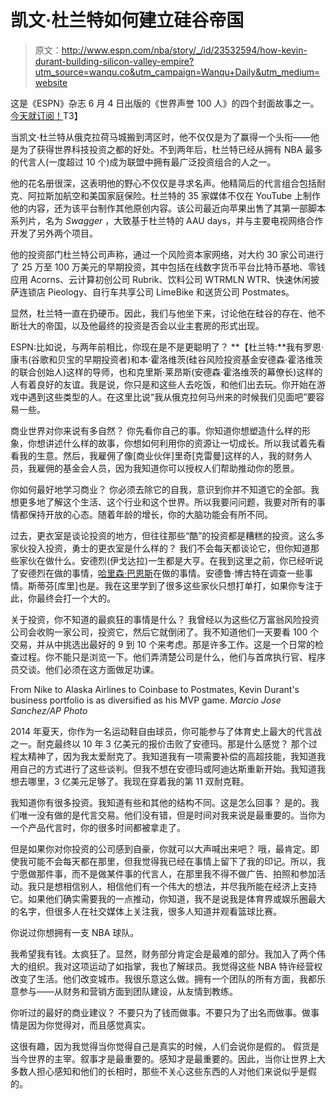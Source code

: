# 凯文·杜兰特如何建立硅谷帝国

> 原文：<http://www.espn.com/nba/story/_/id/23532594/how-kevin-durant-building-silicon-valley-empire?utm_source=wanqu.co&utm_campaign=Wanqu+Daily&utm_medium=website>

这是《ESPN》杂志 6 月 4 日出版的《世界声誉 100 人》的四个封面故事之一。[今天就订阅！](https://w1.buysub.com/pubs/ES/ESN/AR_SplitTest.jsp?cds_mag_code=ESN&addata=2012_MAGNB_COM_ART_SUB_TXT)T3】

当凯文·杜兰特从俄克拉荷马城搬到湾区时，他不仅仅是为了赢得一个头衔——他是为了获得世界科技投资之都的好处。不到两年后，杜兰特已经从拥有 NBA 最多的代言人(一度超过 10 个)成为联盟中拥有最广泛投资组合的人之一。

他的花名册很深，这表明他的野心不仅仅是寻求名声。他精简后的代言组合包括耐克、阿拉斯加航空和美国家庭保险。杜兰特的 35 家媒体不仅在 YouTube 上制作他的内容，还为该平台制作其他原创内容。该公司最近向苹果出售了其第一部脚本系列片，名为 *Swagger* ，大致基于杜兰特的 AAU days，并与主要电视网络合作开发了另外两个项目。

他的投资部门杜兰特公司声称，通过一个风险资本家网络，对大约 30 家公司进行了 25 万至 100 万美元的早期投资，其中包括在线数字货币平台比特币基地、零钱应用 Acorns、云计算初创公司 Rubrik、饮料公司 WTRMLN WTR、快速休闲披萨连锁店 Pieology、自行车共享公司 LimeBike 和送货公司 Postmates。

显然，杜兰特一直在扔硬币。因此，我们与他坐下来，讨论他在硅谷的存在、他不断壮大的帝国，以及他最终的投资是否会以业主套房的形式出现。

ESPN:比如说，与两年前相比，你现在是不是更聪明了？
**【杜兰特:**我有罗恩·康韦(谷歌和贝宝的早期投资者)和本·霍洛维茨(硅谷风险投资基金安德森·霍洛维茨的联合创始人)这样的导师，也和克里斯·莱昂斯(安德森·霍洛维茨的幕僚长)这样的人有着良好的友谊。我是说，你只是和这些人去吃饭，和他们出去玩。你开始在游戏中遇到这些类型的人。在这里比说“我从俄克拉何马州来的时候我们见面吧”要容易一些。

商业世界对你来说有多自然？
你先看你自己的事。你知道你想塑造什么样的形象，你想讲述什么样的故事，你想如何利用你的资源让一切成长。所以我试着先看看我的生意。然后，我雇佣了像[商业伙伴]里奇[克雷曼]这样的人，我的财务人员，我雇佣的基金会人员，因为我知道你可以授权人们帮助推动你的愿景。

你如何最好地学习商业？
你必须去除它的自我，意识到你并不知道它的全部。我想更多地了解这个生活、这个行业和这个世界。所以我要问问题，我要对所有的事情都保持开放的心态。随着年龄的增长，你的大脑功能会有所不同。

过去，更衣室是谈论投资的地方，但往往那些“酷”的投资都是糟糕的投资。这么多家伙投入投资，勇士的更衣室是什么样的？
我们不会每天都谈论它，但你知道那些家伙在做什么。安德烈(伊戈达拉)一生都是大亨。在我到这里之前，你已经听说了安德烈在做的事情，[哈里森·巴恩斯](https://www.espn.com/nba/player/_/id/6578/harrison-barnes)在做的事情。安德鲁·博古特在调查一些事情。斯蒂芬[库里]也是。我在这里学到了很多这些家伙只想打单打，如果你专注于此，你最终会打一个大的。

关于投资，你不知道的最疯狂的事情是什么？
我曾经以为这些亿万富翁风险投资公司会收购一家公司，投资它，然后它就倒闭了。我不知道他们一天要看 100 个交易，并从中挑选出最好的 9 到 10 个来考虑。那是许多工作。这是一个日常的检查过程。你不能只是浏览一下。他们弄清楚公司是什么，他们与首席执行官、程序员交谈。他们必须在这方面做足功课。

<aside class="inline inline-photo full">

<picture><source data-srcset="https://a4.espncdn.com/combiner/i?img=%2Fphoto%2F2018%2F0521%2Fr373414_1296x1296cc.jpg&amp;w=570&amp;format=jpg, https://a4.espncdn.com/combiner/i?img=%2Fphoto%2F2018%2F0521%2Fr373414_1296x1296cc.jpg&amp;w=1140&amp;cquality=40&amp;format=jpg 2x" media="(min-width: 376px)"><source data-srcset="https://a4.espncdn.com/combiner/i?img=%2Fphoto%2F2018%2F0521%2Fr373414_1296x1296cc.jpg&amp;w=375, https://a4.espncdn.com/combiner/i?img=%2Fphoto%2F2018%2F0521%2Fr373414_1296x1296cc.jpg&amp;w=750&amp;cquality=40&amp;format=jpg 2x" media="(max-width: 375px)"></picture>

From Nike to Alaska Airlines to Coinbase to Postmates, Kevin Durant's business portfolio is as diversified as his MVP game. <cite>Marcio Jose Sanchez/AP Photo</cite>



</aside>

2014 年夏天，你作为一名运动鞋自由球员，你可能参与了体育史上最大的代言战之一。耐克最终以 10 年 3 亿美元的报价击败了安德玛。那是什么感觉？
那个过程太精神了，因为我太爱耐克了。我知道我有一项需要补偿的高超技能，我知道我用自己的方式进行了这些谈判。但我不想在安德玛或阿迪达斯重新开始。我知道我想去哪里，3 亿美元足够了。我现在穿着我的第 11 双耐克鞋。

我知道你有很多投资。我知道有些和其他的结构不同。这是怎么回事？
是的。我们唯一没有做的是代言交易。他们没有错，但是时间对我来说是最重要的。当你为一个产品代言时，你的很多时间都被拿走了。

但是如果你对你投资的公司感到自豪，你就可以大声喊出来吧？
哦，最肯定。即使我可能不会每天都在那里，但我觉得我已经在事情上留下了我的印记。所以，我宁愿做那件事，而不是做某件事的代言人，在那里我不得不做广告、拍照和参加活动。我只是想相信别人，相信他们有一个伟大的想法，并尽我所能在经济上支持它。如果他们确实需要我的一点推动，你知道，我不是说我是体育界或娱乐圈最大的名字，但很多人在社交媒体上关注我，很多人知道并观看篮球比赛。

你说过你想拥有一支 NBA 球队。

我希望我有钱。太疯狂了。显然，财务部分肯定会是最难的部分。我加入了两个伟大的组织。我对这项运动了如指掌，我也了解球员。我觉得这些 NBA 特许经营权改变了生活。他们改变城市。我很乐意这么做。拥有一个团队的所有方面，我都乐意参与——从财务和营销方面到团队建设，从友情到教练。

你听过的最好的商业建议？
不要只为了钱而做事。不要只为了出名而做事。做事情是因为你觉得对，而且感觉真实。

这很有趣，因为我觉得当你觉得自己是真实的时候，人们会说你是假的。
假货是当今世界的主宰。叙事才是最重要的。感知才是最重要的。因此，当你让世界上大多数人担心感知和他们的长相时，那些不关心这些东西的人对他们来说似乎是假的。